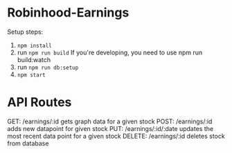 # Robinhood-Earnings

Setup steps:
1. `npm install`
2. run `npm run build`
If you're developing, you need to use npm run build:watch
3. run `npm run db:setup`
4. `npm start`

# API Routes

GET: /earnings/:id gets graph data for a given stock
POST: /earnings/:id adds new datapoint for given stock
PUT: /earnings/:id/:date updates the most recent data point for a given stock
DELETE: /earnings/:id deletes stock from database